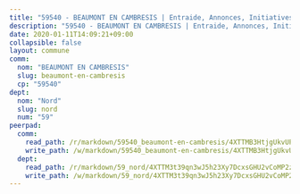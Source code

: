 ```yaml
---
title: "59540 - BEAUMONT EN CAMBRESIS | Entraide, Annonces, Initiatives"
description: "59540 - BEAUMONT EN CAMBRESIS | Entraide, Annonces, Initiatives"
date: 2020-01-11T14:09:21+09:00
collapsible: false
layout: commune
comm:
  nom: "BEAUMONT EN CAMBRESIS"
  slug: beaumont-en-cambresis
  cp: "59540"
dept:
  nom: "Nord"
  slug: nord
  num: "59"
peerpad:
  comm:
    read_path: /r/markdown/59540_beaumont-en-cambresis/4XTTMB3HtjgUkvUPGpw7prVLAhMoJVDxS7nyJFHbvz35TR2Xs
    write_path: /w/markdown/59540_beaumont-en-cambresis/4XTTMB3HtjgUkvUPGpw7prVLAhMoJVDxS7nyJFHbvz35TR2Xs-K3TgTzxr4KGt6YLZAGuTU3EKzT3znf8kBoHBXFcorCbwu8x95uDzKNsXFqqSY6mGeuBc4SB6rpteSbGh7Bp96G1hDKpWHBYB66TsQj79qaEDbL8kKePa1fW662gKfUGoNqi9uKjw
  dept:
    read_path: /r/markdown/59_nord/4XTTM3t39qn3wJ5h23Xy7DcxsGHU2vCoMP2z3iS4TUn3TrtdJ
    write_path: /w/markdown/59_nord/4XTTM3t39qn3wJ5h23Xy7DcxsGHU2vCoMP2z3iS4TUn3TrtdJ-K3TgTuZGkuZqXfr6fpmH7pGsMT6ndvZQMyRDze5QBt7XScLWHoBi246kLoDKpTH2Yo4f3AFSSJqGc2ozvNww7qPLqsDjpvahxCbQ6F5znbfjp6kVgaDcTYc9LyhwSfYuCevnvZUQ
---
```



